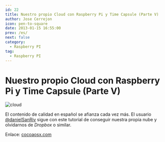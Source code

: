 ```yaml
---
id: 22
title: Nuestro propio Cloud con Raspberry Pi y Time Capsule (Parte V)
author: Jose Cerrejon
icon: pen-to-square
date: 2013-01-15 16:55:00
prev: /es/
next: false
category:
  - Raspberry PI
tag:
  - Raspberry PI
---
```


# Nuestro propio Cloud con Raspberry Pi y Time Capsule (Parte V)

![cloud](/images/cloud.jpg)

El contenido de calidad en español se afianza cada vez más. El usuario [@danielSanRiv](http://twitter.com/danielSanRiv) sigue con este tutorial de conseguir nuestra propia nube y olvidarnos de *Dropbox* o similar.

Enlace: [cocoaosx.com](http://www.cocoaosx.com/2013/01/14/nuestro-propio-cloud-con-raspberry-pi-y-time-capsule-v-por-danielsanriv/)